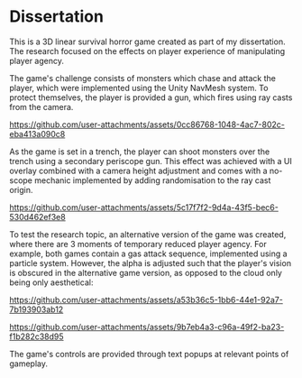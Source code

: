 # Dissertation

This is a 3D linear survival horror game created as part of my dissertation. The research focused on the effects on player experience of manipulating player agency. 


The game's challenge consists of monsters which chase and attack the player, which were implemented using the Unity NavMesh system. To protect themselves, the player is provided a gun, which fires using ray casts from the camera. 


https://github.com/user-attachments/assets/0cc86768-1048-4ac7-802c-eba413a090c8



As the game is set in a trench, the player can shoot monsters over the trench using a secondary periscope gun. This effect was achieved with a UI overlay combined with a camera height adjustment and comes with a no-scope mechanic implemented by adding randomisation to the ray cast origin.


https://github.com/user-attachments/assets/5c17f7f2-9d4a-43f5-bec6-530d462ef3e8



To test the research topic, an alternative version of the game was created, where there are 3 moments of temporary reduced player agency. For example, both games contain a gas attack sequence, implemented using a particle system. However, the alpha is adjusted such that the player's vision is obscured in the alternative game version, as opposed to the cloud only being only aesthetical:



https://github.com/user-attachments/assets/a53b36c5-1bb6-44e1-92a7-7b193903ab12


https://github.com/user-attachments/assets/9b7eb4a3-c96a-49f2-ba23-f1b282c38d95





The game's controls are provided through text popups at relevant points of gameplay.
